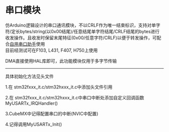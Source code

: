 # 串口模块
仿Arduino逻辑设计的串口通讯模块，不以CRLF作为唯一结束标识，支持对单字符/定长bytes/string(以0x00结尾)/任意结尾单字符结尾/CRLF结尾的bytes进行收发操作。且收发时保留末尾特征(0x00/任意字符/CRLF)以便于转发操作，可配合[自用串口助手](https://github.com/wh201906/SerialTest)使用  
目前经测试可在F103, L431, F407, H750上使用  

DMA直接使用HAL库即可，此功能模块仅用于多字节传输  
***  
具体初始化方法见头文件


1.在 stm32fxxx_it.c/stm32hxxx_it.c中添加头文件引用  

2.在 stm32fxxx_it.c/stm32hxxx_it.c中串口中断处添加自定义回调函数MyUSARTx_IRQHandler()  

3.CubeMX中记得配置串口的中断(NVIC中配置)  

4.记得调用MyUSARTx_Init()  
